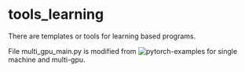 # tools_learning

There are templates or tools for learning based programs.

File multi_gpu_main.py is modified from ![pytorch-examples](https://github.com/pytorch/examples/tree/49ec0bd72b85be55579ae8ceb278c66145f593e1/imagenet) for single machine and multi-gpu.
